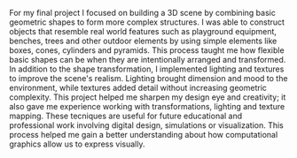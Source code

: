 For my final project I focused on building a 3D scene by combining basic geometric shapes to form more complex structures. I was able to construct objects that resemble real world features such as playground equipment, benches, trees and other outdoor elements by using simple elements like boxes, cones, cylinders and pyramids. This process taught me how flexible basic shapes can be when they are intentionally arranged and transformed. In addition to the shape transformation, I implemented lighting and textures to improve the scene's realism. Lighting brought dimension and mood to the environment, while textures added detail without increasing geometric complexity. This project helped me sharpen my design eye and creativity; it also gave me experience working with transformations, lighting  and texture mapping. These tecniques are useful for future educational and professional work involving digital design, simulations or visualization. This process helped me gain a better understanding about how computational graphics allow us to express visually. 
